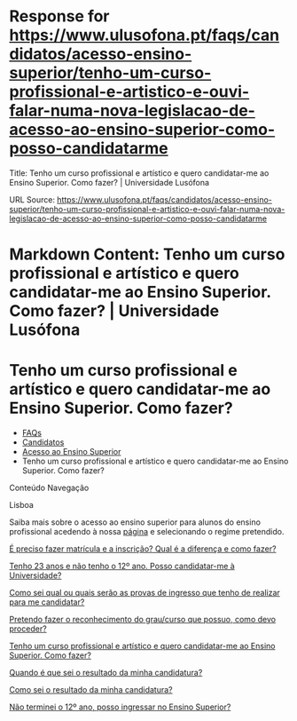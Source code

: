 # Response for https://www.ulusofona.pt/faqs/candidatos/acesso-ensino-superior/tenho-um-curso-profissional-e-artistico-e-ouvi-falar-numa-nova-legislacao-de-acesso-ao-ensino-superior-como-posso-candidatarme

Title: Tenho um curso profissional e artístico e quero candidatar-me ao Ensino Superior. Como fazer? | Universidade Lusófona

URL Source: https://www.ulusofona.pt/faqs/candidatos/acesso-ensino-superior/tenho-um-curso-profissional-e-artistico-e-ouvi-falar-numa-nova-legislacao-de-acesso-ao-ensino-superior-como-posso-candidatarme

Markdown Content:
Tenho um curso profissional e artístico e quero candidatar-me ao Ensino Superior. Como fazer? | Universidade Lusófona
===============

 

Tenho um curso profissional e artístico e quero candidatar-me ao Ensino Superior. Como fazer?
=============================================================================================

*   [FAQs](https://www.ulusofona.pt/faqs/)
*   [Candidatos](https://www.ulusofona.pt/faqs/candidatos)
*   [Acesso ao Ensino Superior](https://www.ulusofona.pt/faqs/candidatos/acesso-ensino-superior)
*   Tenho um curso profissional e artístico e quero candidatar-me ao Ensino Superior. Como fazer?

[](https://www.ulusofona.pt/)

Conteúdo Navegação

Lisboa

Saiba mais sobre o acesso ao ensino superior para alunos do ensino profissional acedendo à nossa [página](https://www.ulusofona.pt/candidaturas/licenciaturas) e selecionando o regime pretendido.

[É preciso fazer matrícula e a inscrição? Qual é a diferença e como fazer?](https://www.ulusofona.pt/faqs/candidatos/acesso-ensino-superior/e-preciso-fazer-matricula-e-a-inscricao-qual-e-a-diferenca-e-como-fazer)

[Tenho 23 anos e não tenho o 12º ano. Posso candidatar-me à Universidade?](https://www.ulusofona.pt/faqs/candidatos/acesso-ensino-superior/ja-tenho-23-anos-posso-candidatarme-atraves-dos-exames-maiores-de-23)

[Como sei qual ou quais serão as provas de ingresso que tenho de realizar para me candidatar?](https://www.ulusofona.pt/faqs/candidatos/acesso-ensino-superior/como-sei-qual-ou-quais-serao-as-provas-de-ingresso-que-tenho-de-realizar-para-me-candidatar)

[Pretendo fazer o reconhecimento do grau/curso que possuo, como devo proceder?](https://www.ulusofona.pt/faqs/candidatos/acesso-ensino-superior/pretendo-fazer-o-reconhecimento-do-graucurso-que-possuo-como-devo-proceder)

[Tenho um curso profissional e artístico e quero candidatar-me ao Ensino Superior. Como fazer?](https://www.ulusofona.pt/faqs/candidatos/acesso-ensino-superior/tenho-um-curso-profissional-e-artistico-e-ouvi-falar-numa-nova-legislacao-de-acesso-ao-ensino-superior-como-posso-candidatarme)

[Quando é que sei o resultado da minha candidatura?](https://www.ulusofona.pt/faqs/candidatos/acesso-ensino-superior/quando-sai-o-resultado-da-minha-candidatura)

[Como sei o resultado da minha candidatura?](https://www.ulusofona.pt/faqs/candidatos/acesso-ensino-superior/como-sei-o-resultado-da-minha-candidatura)

[Não terminei o 12º ano, posso ingressar no Ensino Superior?](https://www.ulusofona.pt/faqs/candidatos/acesso-ensino-superior/nao-terminei-o-12-ano-posso-ingressar-no-ensino-superior)

